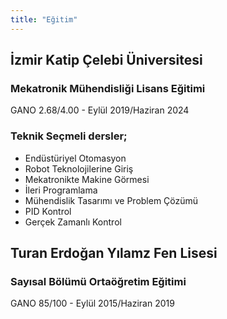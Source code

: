 ```yaml
---
title: "Eğitim"
---
```

## İzmir Katip Çelebi Üniversitesi
### Mekatronik Mühendisliği Lisans Eğitimi 
   GANO 2.68/4.00  -  Eylül 2019/Haziran 2024

### Teknik Seçmeli dersler;
  + Endüstüriyel Otomasyon 
  + Robot Teknolojilerine Giriş
  + Mekatronikte Makine Görmesi 
  + İleri Programlama 
  + Mühendislik Tasarımı ve Problem Çözümü 
  + PID Kontrol
  + Gerçek Zamanlı Kontrol 

## Turan Erdoğan Yılamz Fen Lisesi 
### Sayısal Bölümü Ortaöğretim Eğitimi 
  GANO 85/100  -  Eylül 2015/Haziran 2019


